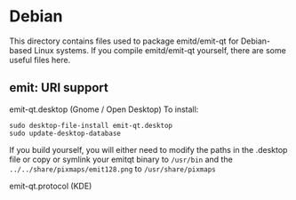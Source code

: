 
Debian
====================
This directory contains files used to package emitd/emit-qt
for Debian-based Linux systems. If you compile emitd/emit-qt yourself, there are some useful files here.

## emit: URI support ##


emit-qt.desktop  (Gnome / Open Desktop)
To install:

	sudo desktop-file-install emit-qt.desktop
	sudo update-desktop-database

If you build yourself, you will either need to modify the paths in
the .desktop file or copy or symlink your emitqt binary to `/usr/bin`
and the `../../share/pixmaps/emit128.png` to `/usr/share/pixmaps`

emit-qt.protocol (KDE)

